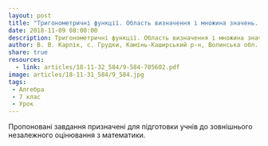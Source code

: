 ```yaml
---
layout: post
title: "Тригонометричні функції. Область визначення і множина значень. Тренувальні завдання з підказками"
date: 2018-11-09 08:00:00
description: Тригонометричні функції. Область визначення і множина значень. Тренувальні завдання з підказками
author: В. В. Карпік, с. Грудки, Камінь-Каширський р-н, Волинська обл.
share: true
resources:
  - link: articles/18-11-32_584/9-584-705602.pdf
image: articles/18-11-31_584/9_584.jpg
tags:
 - Алгебра
 - 7 клас
 - Урок
---
```


Пропоновані завдання призначені для підготовки учнів до зовнішнього незалежного оцінювання з математики.
